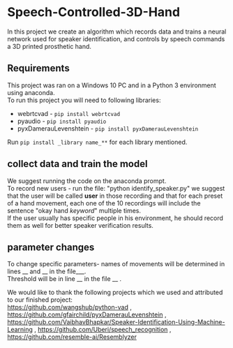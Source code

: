 # Speech-Controlled-3D-Hand
In this project we create an algorithm which records data and trains a neural network used for speaker identification, and controls by speech commands a 3D printed prosthetic hand.

## Requirements
This project was ran on a Windows 10 PC and in a Python 3 environment using anaconda.<br/>
To run this project you will need to following libraries:<br/>
* webrtcvad - `pip install webrtcvad`
* pyaudio - `pip install pyaudio`
* pyxDamerauLevenshtein - `pip install pyxDamerauLevenshtein`

Run `pip install _library name_**` for each library mentioned.

## collect data and train the model
We suggest running the code on the anaconda prompt.<br/>
To record new users - run the file: "python identify_speaker.py" we suggest that the user will be called **user** in those recording and that for each preset of a hand movement, each one of the 10 recordings will include the sentence "okay hand *keyword*" multiple times.<br/>
If the user usually has specific people in his environment, he should record them as well for better speaker verification results.

## parameter changes
To change specific parameters- names of movements will be determined in lines __ and __ in the file___. <br/>
Threshold will be in line __ in the file __ .

We would like to thank the following projects which we used and attributed to our finished project:<br/>
https://github.com/wangshub/python-vad , https://github.com/gfairchild/pyxDamerauLevenshtein , 
https://github.com/VaibhavBhapkar/Speaker-Identification-Using-Machine-Learning , 
https://github.com/Uberi/speech_recognition , 
https://github.com/resemble-ai/Resemblyzer
